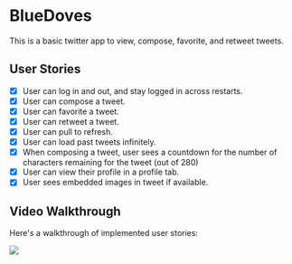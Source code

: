 # BlueDoves

This is a basic twitter app to view, compose, favorite, and retweet tweets.

## User Stories

- [x] User can log in and out, and stay logged in across restarts. 
- [x] User can compose a tweet. 
- [x] User can favorite a tweet. 
- [x] User can retweet a tweet.
- [x] User can pull to refresh. 
- [x] User can load past tweets infinitely. 
- [x] When composing a tweet, user sees a countdown for the number of characters remaining for the tweet (out of 280)
- [x] User can view their profile in a profile tab. 
- [x] User sees embedded images in tweet if available. 

## Video Walkthrough

Here's a walkthrough of implemented user stories:

![](https://i.imgur.com/VAwvhPy.gif)
